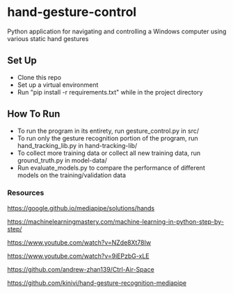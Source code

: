 # hand-gesture-control
Python application for navigating and controlling a Windows computer using various static hand gestures

## Set Up
- Clone this repo
- Set up a virtual environment
- Run "pip install -r requirements.txt" while in the project directory

## How To Run
- To run the program in its entirety, run gesture_control.py in src/
- To run only the gesture recognition portion of the program, run hand_tracking_lib.py in hand-tracking-lib/
- To collect more training data or collect all new training data, run ground_truth.py in model-data/
- Run evaluate_models.py to compare the performance of different models on the training/validation data

### Resources
https://google.github.io/mediapipe/solutions/hands

https://machinelearningmastery.com/machine-learning-in-python-step-by-step/

https://www.youtube.com/watch?v=NZde8Xt78Iw

https://www.youtube.com/watch?v=9iEPzbG-xLE

https://github.com/andrew-zhan139/Ctrl-Air-Space

https://github.com/kinivi/hand-gesture-recognition-mediapipe
